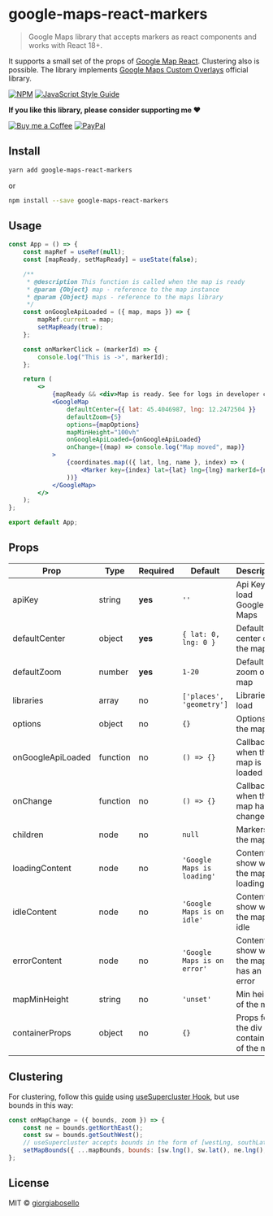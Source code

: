 # google-maps-react-markers

> Google Maps library that accepts markers as react components and works with React 18+.

It supports a small set of the props of [Google Map React](https://github.com/google-map-react/google-map-react). Clustering also is possible.
The library implements [Google Maps Custom Overlays](https://developers.google.com/maps/documentation/javascript/customoverlays) official library.

[![NPM](https://img.shields.io/npm/v/google-maps-react-markers.svg)](https://www.npmjs.com/package/google-maps-react-markers) [![JavaScript Style Guide](https://img.shields.io/badge/code_style-standard-brightgreen.svg)](https://standardjs.com)

**If you like this library, please consider supporting me ❤️**

[![Buy me a Coffee](https://img.shields.io/badge/Buy_Me_A_Coffee-FFDD00?style=for-the-badge&logo=buy-me-a-coffee&logoColor=black)](https://www.buymeacoffee.com/giorgiabosello)
[![PayPal](https://img.shields.io/badge/PayPal-00457C?style=for-the-badge&logo=paypal&logoColor=white)](https://www.paypal.me/giorgiabosello)

## Install

```bash
yarn add google-maps-react-markers
```

or

```bash
npm install --save google-maps-react-markers
```

## Usage

```jsx
const App = () => {
    const mapRef = useRef(null);
    const [mapReady, setMapReady] = useState(false);

    /**
     * @description This function is called when the map is ready
     * @param {Object} map - reference to the map instance
     * @param {Object} maps - reference to the maps library 
     */
    const onGoogleApiLoaded = ({ map, maps }) => {
        mapRef.current = map;
        setMapReady(true);
    };

    const onMarkerClick = (markerId) => {
        console.log("This is ->", markerId);
    };

    return (
        <>
            {mapReady && <div>Map is ready. See for logs in developer console.</div>}
            <GoogleMap
                defaultCenter={{ lat: 45.4046987, lng: 12.2472504 }}
                defaultZoom={5}
                options={mapOptions}
                mapMinHeight="100vh"
                onGoogleApiLoaded={onGoogleApiLoaded}
                onChange={(map) => console.log("Map moved", map)}
            >
                {coordinates.map(({ lat, lng, name }, index) => (
                    <Marker key={index} lat={lat} lng={lng} markerId={name} onClick={onMarkerClick} />
                ))}
            </GoogleMap>
        </>
    );
};

export default App;
```

## Props

| Prop              | Type     | Required | Default                     | Description                               |
| ----------------- | -------- | -------- | --------------------------- | ----------------------------------------- |
| apiKey            | string   | **yes**  | `''`                        | Api Key to load Google Maps               |
| defaultCenter     | object   | **yes**  | `{ lat: 0, lng: 0 }`        | Default center of the map                 |
| defaultZoom       | number   | **yes**  | `1-20`                      | Default zoom of the map                   |
| libraries         | array    | no       | `['places', 'geometry']`    | Libraries to load                         |
| options           | object   | no       | `{}`                        | Options for the map                       |
| onGoogleApiLoaded | function | no       | `() => {}`                  | Callback when the map is loaded           |
| onChange          | function | no       | `() => {}`                  | Callback when the map has changed         |
| children          | node     | no       | `null`                      | Markers of the map                        |
| loadingContent    | node     | no       | `'Google Maps is loading'`  | Content to show while the map is loading  |
| idleContent       | node     | no       | `'Google Maps is on idle'`  | Content to show when the map is idle      |
| errorContent      | node     | no       | `'Google Maps is on error'` | Content to show when the map has an error |
| mapMinHeight      | string   | no       | `'unset'`                   | Min height of the map                     |
| containerProps    | object   | no       | `{}`                        | Props for the div container of the map    |

## Clustering

For clustering, follow this [guide](https://www.leighhalliday.com/google-maps-clustering) using [useSupercluster Hook](https://github.com/leighhalliday/use-supercluster), but use bounds in this way:

```jsx
const onMapChange = ({ bounds, zoom }) => {
    const ne = bounds.getNorthEast();
    const sw = bounds.getSouthWest();
    // useSupercluster accepts bounds in the form of [westLng, southLat, eastLng, northLat]
    setMapBounds({ ...mapBounds, bounds: [sw.lng(), sw.lat(), ne.lng(), ne.lat()], zoom });
};
```

## License

MIT © [giorgiabosello](https://github.com/giorgiabosello)
